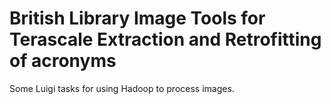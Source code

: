 # British Library Image Tools for Terascale Extraction and Retrofitting of acronyms

Some Luigi tasks for using Hadoop to process images.

